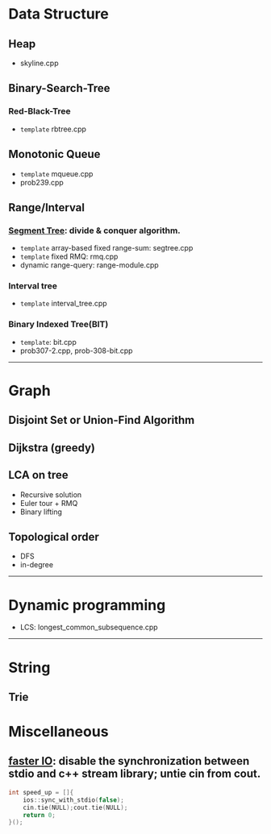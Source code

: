 # Data Structure
## Heap
* skyline.cpp
## Binary-Search-Tree
### Red-Black-Tree
* `template` rbtree.cpp
## Monotonic Queue
* `template` mqueue.cpp
* prob239.cpp
## Range/Interval
### [Segment Tree](https://cp-algorithms.com/data_structures/segment_tree.html): divide & conquer algorithm.
* `template` array-based fixed range-sum: segtree.cpp
* `template` fixed RMQ: rmq.cpp
* dynamic range-query: range-module.cpp 
### Interval tree
* `template` interval_tree.cpp
### Binary Indexed Tree(BIT)
* `template`: bit.cpp
* prob307-2.cpp, prob-308-bit.cpp
---
# Graph
## Disjoint Set or Union-Find Algorithm
## Dijkstra (greedy)
## LCA on tree
* Recursive solution
* Euler tour + RMQ
* Binary lifting
## Topological order
* DFS
* in-degree 
---
# Dynamic programming
* LCS: longest_common_subsequence.cpp
---
# String
## Trie

# Miscellaneous
## [faster IO](https://stackoverflow.com/questions/31162367/significance-of-ios-basesync-with-stdiofalse-cin-tienull): disable the synchronization between stdio and c++ stream library; untie cin from cout.
```cpp
int speed_up = []{
    ios::sync_with_stdio(false);
    cin.tie(NULL);cout.tie(NULL);
    return 0;
}();
```